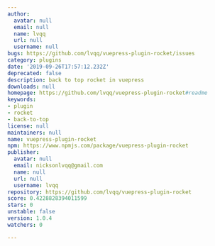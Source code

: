 ```yaml
---
author:
  avatar: null
  email: null
  name: lvqq
  url: null
  username: null
bugs: https://github.com/lvqq/vuepress-plugin-rocket/issues
category: plugins
date: '2019-09-26T17:57:12.232Z'
deprecated: false
description: back to top rocket in vuepress
downloads: null
homepage: https://github.com/lvqq/vuepress-plugin-rocket#readme
keywords:
- plugin
- rocket
- back-to-top
license: null
maintainers: null
name: vuepress-plugin-rocket
npm: https://www.npmjs.com/package/vuepress-plugin-rocket
publisher:
  avatar: null
  email: nicksonlvqq@gmail.com
  name: null
  url: null
  username: lvqq
repository: https://github.com/lvqq/vuepress-plugin-rocket
score: 0.4228828394011599
stars: 0
unstable: false
version: 1.0.4
watchers: 0

---
```


